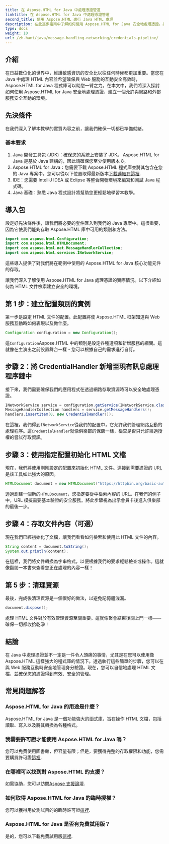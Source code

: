 ```yaml
---
title: 在 Aspose.HTML for Java 中處理憑證管道
linktitle: 在 Aspose.HTML for Java 中處理憑證管道
second_title: 使用 Aspose.HTML 進行 Java HTML 處理
description: 在此逐步指南中了解如何使用 Aspose.HTML for Java 安全地處理憑證。探索基本技巧和最佳實踐。
type: docs
weight: 10
url: /zh-hant/java/message-handling-networking/credentials-pipeline/
---
```

## 介紹
在日益數位化的世界中，維護敏感資訊的安全比以往任何時候都更加重要。當您在 Java 中處理 HTML 內容並希望確保與 Web 服務的互動安全高效時，Aspose.HTML for Java 程式庫可以助您一臂之力。在本文中，我們將深入探討如何使用 Aspose.HTML for Java 安全地處理憑證，建立一個允許與網路和外部服務安全互動的環境。
## 先決條件
在我們深入了解本教學的實質內容之前，讓我們確保一切都已準備就緒。 
### 基本要求
1. Java 開發工具包 (JDK)：確保您的系統上安裝了 JDK。 Aspose.HTML for Java 是基於 Java 建構的，因此請確保您至少使用版本 8。
2.  Aspose.HTML for Java：您需要下載 Aspose.HTML 程式庫並將其包含在您的 Java 專案中。您可以從以下位置取得最新版本[下載連結在這裡](https://releases.aspose.com/html/java/).
3. IDE：您需要 IntelliJ IDEA 或 Eclipse 等整合開發環境來編寫和測試 Java 程式碼。
4. Java 基礎：熟悉 Java 程式設計將幫助您更輕鬆地學習本教學。
## 導入包
設定好先決條件後，讓我們將必要的套件匯入到我們的 Java 專案中。這很重要，因為它使我們能夠存取 Aspose.HTML 庫中可用的類別和方法。
```java
import com.aspose.html.Configuration;
import com.aspose.html.HTMLDocument;
import com.aspose.html.net.MessageHandlerCollection;
import com.aspose.html.services.INetworkService;
```
這些導入提供了對我們將在範例中使用的 Aspose.HTML for Java 核心功能元件的存取。

讓我們深入了解使用 Aspose.HTML for Java 處理憑證的實際情況。以下介紹如何為 HTML 文件檢索建立安全的環境。
## 第 1 步：建立配置類別的實例
第一步是設定 HTML 文件的配置。此配置將使 Aspose.HTML 框架知道與 Web 服務互動時如何表現以及做什麼。
```java
Configuration configuration = new Configuration();
```
這`Configuration`Aspose.HTML 中的類別是設定各種選項和新增服務的網關。這就像在主演出之前設置舞台一樣 - 您可以根據自己的需求進行自訂。
## 步驟 2：將 CredentialHandler 新增至現有訊息處理程序鏈中
接下來，我們需要確保我們的應用程式在透過網路存取資源時可以安全地處理憑證。
```java
INetworkService service = configuration.getService(INetworkService.class);
MessageHandlerCollection handlers = service.getMessageHandlers();
handlers.insertItem(0, new CredentialHandler());
```
在這裡，我們得到`INetworkService`從我們的配置中，它允許我們管理網路互動的處理程序。這`CredentialHandler`就像俱樂部的保鑣一樣，檢查是否只允許經過授權的嘗試存取資訊。
## 步驟 3：使用指定配置初始化 HTML 文檔
現在，我們將使用剛剛設定的配置來初始化 HTML 文件。連接到需要憑證的 URL 是該工具如此強大的原因。
```java
HTMLDocument document = new HTMLDocument("https://httpbin.org/basic-auth/username/securelystoredpassword”，配置）；
```
透過創建一個新的`HTMLDocument`，您指定要從中檢索內容的 URL。在我們的例子中，URL 模擬需要基本驗證的安全服務。將此步驟視為出示會員卡後進入俱樂部的最後一步。
## 步驟 4：存取文件內容（可選）
現在我們已經初始化了文檔，讓我們看看如何檢索和使用此 HTML 文件的內容。
```java
String content = document.toString();
System.out.println(content);
```
在這裡，我們將文件轉換為字串格式，以便根據我們的要求輕鬆檢查或操作。這就像翻閱一本書來查看您正在處理的內容一樣！
## 第 5 步：清理資源
最後，完成後清理資源是一個很好的做法，以避免記憶體洩漏。
```java
document.dispose();
```
處理 HTML 文件對於有效管理資源至關重要。這就像聚會結束後關上門一樣——確保一切都收拾乾淨！
## 結論
在 Java 中處理憑證並不一定是一件令人頭痛的事情，尤其是在您可以使用像 Aspose.HTML 這樣強大的程式庫的情況下。透過執行這些簡單的步驟，您可以在與 Web 服務互動時安全地管理身分驗證。現在，您可以自信地處理 HTML 文檔，並確保您的憑證得到有效、安全的管理。

## 常見問題解答
### Aspose.HTML for Java 的用途是什麼？
Aspose.HTML for Java 是一個功能強大的函式庫，旨在操作 HTML 文檔，包括讀取、寫入以及將其轉換為各種格式。
### 我需要許可證才能使用 Aspose.HTML for Java 嗎？
您可以免費使用圖書館，但容量有限；但是，要獲得完整的存取權限和功能，您需要購買許可證[這裡](https://purchase.aspose.com/buy).
### 在哪裡可以找到對 Aspose.HTML 的支援？
如需協助，您可以訪問[Aspose 支援論壇](https://forum.aspose.com/c/html/29).
### 如何取得 Aspose.HTML for Java 的臨時授權？
您可以獲得用於測試目的的臨時許可證[這裡](https://purchase.aspose.com/temporary-license/).
### Aspose.HTML for Java 是否有免費試用版？
是的，您可以下載免費試用版[這裡](https://releases.aspose.com/).